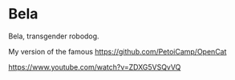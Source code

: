 # Bela
Bela, transgender robodog.

My version of the famous https://github.com/PetoiCamp/OpenCat

https://www.youtube.com/watch?v=ZDXG5VSQvVQ

